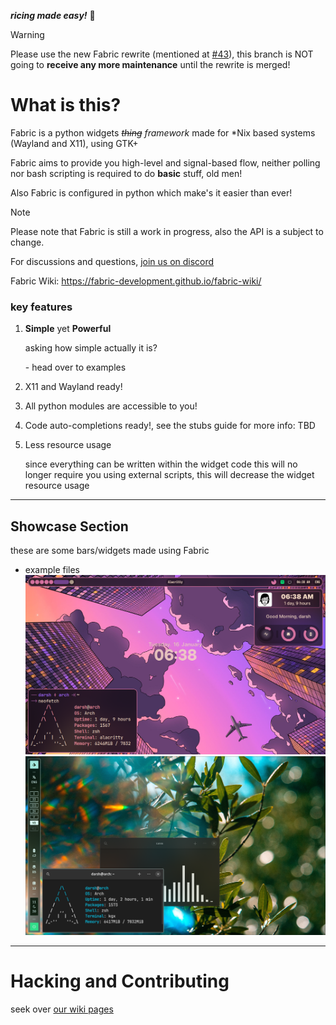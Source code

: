 _**ricing made easy!**_ 🍙

> [!WARNING]
> Please use the new Fabric rewrite (mentioned at [#43](https://github.com/Fabric-Development/fabric/pull/43)), this branch is NOT going to **receive any more maintenance** until the rewrite is merged!

# What is this?
Fabric is a python widgets _~~thing~~ framework_   made for \*Nix based systems (Wayland and X11), using GTK+

Fabric aims to provide you high-level and signal-based flow, neither polling nor bash scripting is required to do **basic** stuff, old men!

Also Fabric is configured in python which make's it easier than ever!

> [!NOTE]
> Please note that Fabric is still a work in progress, also the API is a subject to change.

For discussions and questions, [join us on discord](https://discord.gg/3sDbYc9SZP)

Fabric Wiki: https://fabric-development.github.io/fabric-wiki/

### key features
1. **Simple** yet **Powerful**

	asking how simple actually it is?

	 \- head over to examples
1. X11 and Wayland ready!
2. All python modules are accessible to you!
3. Code  auto-completions ready!, see the stubs guide for more info: TBD
5. Less resource usage

	since everything can be written within the widget code this will no longer require you using external scripts, this will decrease the widget resource usage

---
## Showcase Section
these are some bars/widgets made using Fabric
- example files
	![config can be found under the examples/bar and examples/side-panel directory](assets/example-files-bar-showcase.png)
    ![config can be found under the examples/vertical-bar directory](assets/example-files-vertical-bar-showcase.png)

---
# Hacking and Contributing
seek over [our wiki pages](https://fabric-development.github.io/fabric-wiki/hacking-guide.html)
